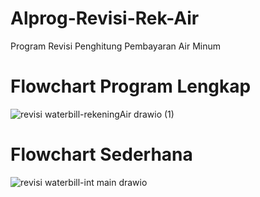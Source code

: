 # Alprog-Revisi-Rek-Air
Program Revisi Penghitung Pembayaran Air Minum

# Flowchart Program Lengkap
![revisi waterbill-rekeningAir drawio (1)](https://user-images.githubusercontent.com/113322119/201514328-7628d4c2-4a9a-4326-84ae-109b3a4e97e3.png)


# Flowchart Sederhana
![revisi waterbill-int main drawio](https://user-images.githubusercontent.com/113322119/201514333-f563468d-7f00-4f81-bc86-64e21553e5a4.png)


